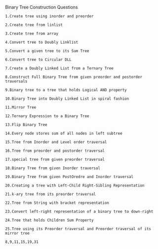 

Binary Tree Construction Questions

	1.Create tree using inorder and preorder
	
	2.Create tree from linlist
	
	3.Create tree from array
	
	4.Convert tree to Doubly Linklist
	
	5.Convert a given tree to its Sum Tree
	
	6.Convert tree to Circular DLL
	
	7.Create a Doubly Linked List from a Ternary Tree
	
	8.Construct Full Binary Tree from given preorder and postorder traversals
	
	9.Binary tree to a tree that holds Logical AND property
	
	10.Binary Tree into Doubly Linked List in spiral fashion
	
	11.Mirror Tree
	
	12.Ternary Expression to a Binary Tree
	
	13.Flip Binary Tree
	
	14.Every node stores sum of all nodes in left subtree
	
	15.Tree from Inorder and Level order traversal
	
	16.Tree from preorder and postorder traversal
	
	17.special tree from given preorder traversal
	
	18.Binary Tree from given Inorder traversal
	
	19.Binary Tree from given PostOredre and Inorder traversal
	
	20.Creating a tree with Left-Child Right-Sibling Representation
	
	21.k-ary tree from its preorder traversal
	
	22.Tree from String with bracket representation
	
	23.Convert left-right representation of a binary tree to down-right
	
	24.Tree that holds Children Sum Property
	
	25.Tree using its Preorder traversal and Preorder traversal of its mirror tree
        
	8,9,11,15,19,31
	
